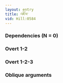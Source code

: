 ```yaml
---
layout: entry
title: འཇོལ་
vid: Hill:0584
---
```

### Dependencies (N = 0)


### Overt 1-2


### Overt 1-2-3


### Oblique arguments
